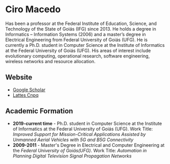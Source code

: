 # Ciro Macedo
Has been a professor at the Federal Institute of Education, Science, and Technology of the State of Goiás (IFG) since 2013. He holds a degree in Informatics – Information Systems (2006) and a master’s degree in Electrical Engineering from Federal University of Goiás (UFG). He is currently a Ph.D. student in Computer Science at the Institute of Informatics at the Federal University of Goiás (UFG). His areas of interest include evolutionary computing, operational research, software engineering, wireless networks and resource allocation.
## Website
- [Google Scholar](https://scholar.google.com.br/citations?user=GMxi-B8AAAAJ)
- [Lattes Cnpq](http://lattes.cnpq.br/7461921402514789)

## Academic Formation

- <b>2019-current time</b> - Ph.D. student in Computer Science at the Institute of Informatics at the Federal University of Goiás (UFG). Work Title: <i>Improved Support for Mission-Critical Applications Assisted by Unmanned Aerial Vehicles with 5G and B5G Connectivity</i>
- <b>2009-2011</b> - Master's Degree in Electrical and Computer Engineering at the <i>Federal University of Goiás(UFG)</i>. Work Title: <i>Automation in Planning Digital Television Signal Propagation Networks </i>


